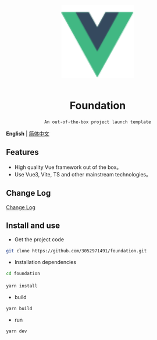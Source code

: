 <div align="center">
    <a href="https://github.com/3052971491/foundation">
        <img alt="Foundation Logo" width="200" height="200" src="./src/assets/vue.svg"> 
    </a> 
    <br> 
    <br>
    <h1>Foundation</h1>

    An out-of-the-box project launch template

</div>

**English** | [简体中文](./README.zh-CN.md)

## Features

- High quality Vue framework out of the box。
- Use Vue3, Vite, TS and other mainstream technologies。

## Change Log

[Change Log](./CHANGELOG.en-US.md)

## Install and use

- Get the project code

```bash
git clone https://github.com/3052971491/foundation.git
```

- Installation dependencies

```bash
cd foundation

yarn install

```

- build

```bash
yarn build
```

- run

```bash
yarn dev
```
